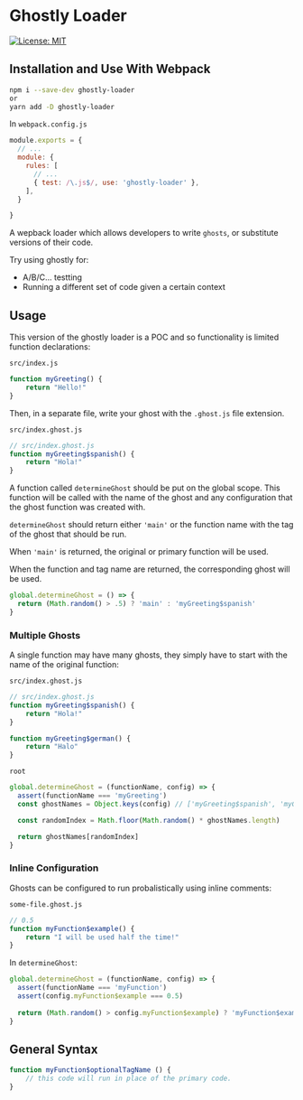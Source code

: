 # Ghostly Loader

[![License: MIT](https://img.shields.io/badge/License-MIT-yellow.svg)](https://opensource.org/licenses/MIT)


## Installation and Use With Webpack
```sh
npm i --save-dev ghostly-loader
or 
yarn add -D ghostly-loader
```

In `webpack.config.js`
```js
module.exports = {
  // ...
  module: {
    rules: [
      // ...
      { test: /\.js$/, use: 'ghostly-loader' },
    ],
  }

}
```

A wepback loader which allows developers to write `ghosts`, or substitute versions of their code.

Try using ghostly for:
- A/B/C... testting
- Running a different set of code given a certain context

## Usage

This version of the ghostly loader is a POC and so functionality is limited function declarations:

`src/index.js`
```js
function myGreeting() {
    return "Hello!"
}
```
Then, in a separate file, write your ghost with the `.ghost.js` file extension.

`src/index.ghost.js`
```js
// src/index.ghost.js
function myGreeting$spanish() {
    return "Hola!"
}
```
A function called `determineGhost` should be put on the global scope. This function will be called with the name of the ghost and any configuration that the ghost function was created with.

`determineGhost` should return either `'main'` or the function name with the tag of the ghost that should be run.

When `'main'` is returned, the original or primary function will be used.

When the function and tag name are returned, the corresponding ghost will be used.

```js
global.determineGhost = () => {
  return (Math.random() > .5) ? 'main' : 'myGreeting$spanish'
}
```

### Multiple Ghosts

A single function may have many ghosts, they simply have to start with the name of the original function:

`src/index.ghost.js`
```js
// src/index.ghost.js
function myGreeting$spanish() {
    return "Hola!"
}

function myGreeting$german() {
    return "Halo"
}
```
`root`
```js
global.determineGhost = (functionName, config) => {
  assert(functionName === 'myGreeting')
  const ghostNames = Object.keys(config) // ['myGreeting$spanish', 'myGreeting$german']

  const randomIndex = Math.floor(Math.random() * ghostNames.length)

  return ghostNames[randomIndex]
}
```

### Inline Configuration

Ghosts can be configured to run probalistically using inline comments:

`some-file.ghost.js`
```js
// 0.5
function myFunction$example() {
    return "I will be used half the time!"
}
```
In `determineGhost`:
```js
global.determineGhost = (functionName, config) => {
  assert(functionName === 'myFunction')
  assert(config.myFunction$example === 0.5)
  
  return (Math.random() > config.myFunction$example) ? 'myFunction$example' : 'main'
}
```

## General Syntax
```js
function myFunction$optionalTagName () {
    // this code will run in place of the primary code.
}
```
